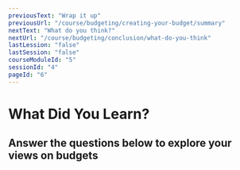 ```yaml
---
previousText: "Wrap it up"
previousUrl: "/course/budgeting/creating-your-budget/summary"
nextText: "What do you think?"
nextUrl: "/course/budgeting/conclusion/what-do-you-think"
lastLession: "false"
lastSession: "false"
courseModuleId: "5"
sessionId: "4"
pageId: "6"
---
```



# What Did You Learn?
## Answer the questions below to explore your views on budgets